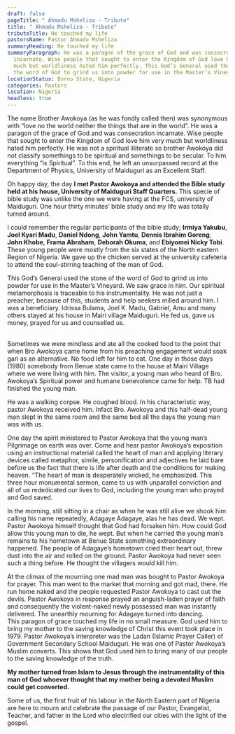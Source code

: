 ```yaml
---
draft: false
pageTitle: " Ahmadu Msheliza - Tribute"
title: " Ahmadu Msheliza - Tribute"
tributeTitle: He touched my life
pastorsName: Pastor Ahmadu Msheliza
summaryHeading: He touched my life
summaryParagraph: He was a paragon of the grace of God and was consecration
  incarnate. Wise people that sought to enter the Kingdom of God love him very
  much but worldliness hated him perfectly. This God’s General used the stone of
  the word of God to grind us into powder for use in the Master’s Vineyard.
locationStatus: Borno State, Nigeria
categories: Pastors
location: Nigeria
headless: true
---
```

The name Brother Awokoya (as he was fondly called then) was synonymous with “love no the world neither the things that are in the world”. He was a paragon of the grace of God and was consecration incarnate. Wise people that sought to enter the Kingdom of God love him very much but worldliness hated him perfectly. 
He was not a spiritual illiterate so brother Awokoya did not classify somethings to be spiritual and somethings to be secular. To him everything “is Spiritual”. To this end, he left an unsurpassed record at the Department of Physics, University of Maiduguri as an Excellent Staff.


Oh happy day, the day **I met Pastor Awokoya and attended the Bible study held at his house, University of Maiduguri Staff Quarters.** This specie of bible study was unlike the one we were having at the FCS, university of Maiduguri. One hour thirty minutes’ bible study and my life was totally turned around.


I could remember the regular participants of the bible study; **Irmiya Yakubu**, **Joel Kyari Madu**, **Daniel Ndong**, **John Yamtu**, **Dennis Ibrahim Goreng**, **John Khobe**, **Frama Abraham**, **Deborah Okuma**, and **Ebiyomei Nicky Tobi**. These young people were mostly from the six states of the North eastern Region of Nigeria. We gave up the chicken served at the university cafeteria to attend the soul-stirring teaching of the man of God. 


This God’s General used the stone of the word of God to grind us into powder for use in the Master’s Vineyard. We saw grace in him. Our spiritual metamorphosis is traceable to his instrumentality. He was not just a preacher, because of this, students and help seekers milled around him. I was a beneficiary. Idrissa Bulama, Joel K. Madu, Gabriel, Amu and many others stayed at his house in Mairi village Maiduguri. He fed us, gave us money, prayed for us and counselled us.

\
Sometimes we were mindless and ate all the cooked food to the point that when Bro Awokoya came home from his preaching engagement would soak gari as an alternative. No food left for him to eat.
One day in those days (1980) somebody from Benue state came to the house at Mairi Village where we were living with him. The visitor, a young man who heard of Bro. Awokoya’s Spiritual power and humane benevolence came for help. TB had finished the young man.


He was a walking corpse. He coughed blood. In his characteristic way, pastor Awokoya received him. Infact Bro. Awokoya and this half-dead young man slept in the same room and the same bed all the days the young man was with us.


One day the spirit ministered to Pastor Awokoya that the young man’s Pilgrimage on earth was over. Come and hear pastor Awokoya’s exposition using an instructional material called the heart of man and applying literary devices called metaphor, simile, personification and adjectives he laid bare before us the fact that there is life after death and the conditions for making heaven. “The heart of man is desperately wicked, he emphasized. This three hour monumental sermon, came to us with unparallel conviction and all of us rededicated our lives to God, including the young man who prayed and God saved.


In the morning, still sitting in a chair as when he was still alive we shook him calling his name repeatedly, Adagaye Adagaye, alas he has dead. We wept. Pastor Awokoya himself thought that God had forsaken him. How could God allow this young man to die, he wept. But when he carried the young man’s remains to his hometown at Benue State something extraordinary happened. The people of Adagaye’s hometown cried their heart out, threw dust into the air and rolled on the ground. Pastor Awokoya had never seen such a thing before. He thought the villagers would kill him.


At the climax of the mourning one mad man was bought to Pastor Awokoya for prayer. This man went to the market that morning and got mad, there. He run home naked and the people requested Pastor Awokoya to cast out the devils. Pastor Awokoya in response prayed an anguish-laden prayer of faith and consequently the violent-naked newly possessed man was instantly delivered. The unearthly mourning for Adagaye turned into dancing.\
This paragon of grace touched my life in no small measure. God used him to bring my mother to the saving knowledge of Christ this event took place in 1979. Pastor Awokoya’s interpreter was the Ladan (Islamic Prayer Caller) of Government Secondary School Maiduguri. He was one of Pastor Awokoya’s Muslim converts. This shows that God used him to bring many of our people to the saving knowledge of the truth.


**My mother turned from Islam to Jesus through the instrumentality of this man of God whoever thought that my mother being a devoted Muslim could get converted.** 


Some of us, the first fruit of his labour in the North Eastern part of Nigeria are here to mourn and celebrate the passage of our Pastor, Evangelist, Teacher, and father in the Lord who electrified our cities with the light of the gospel.
